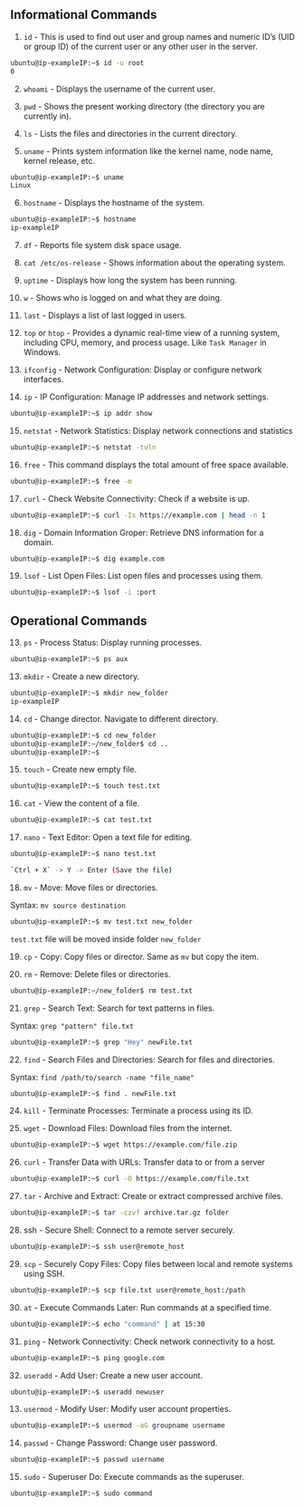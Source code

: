 ## Informational Commands

1. `id` - This is used to find out user and group names and numeric ID’s (UID or group ID) of the current user or any other user in the server.

```bash
ubuntu@ip-exampleIP:~$ id -u root
0
```

2. `whoami` - Displays the username of the current user.

3. `pwd` - Shows the present working directory (the directory you are currently in).

4. `ls` - Lists the files and directories in the current directory.

5. `uname` - Prints system information like the kernel name, node name, kernel release, etc.

```bash
ubuntu@ip-exampleIP:~$ uname
Linux
```

6. `hostname` - Displays the hostname of the system.

```bash
ubuntu@ip-exampleIP:~$ hostname
ip-exampleIP
```

7. `df` - Reports file system disk space usage.

8. `cat /etc/os-release` - Shows information about the operating system.

9. `uptime` - Displays how long the system has been running.

10. `w` - Shows who is logged on and what they are doing.

11. `last` - Displays a list of last logged in users.

12. `top` or `htop` - Provides a dynamic real-time view of a running system, including CPU, memory, and process usage. Like `Task Manager` in Windows.

13. `ifconfig` - Network Configuration: Display or configure network interfaces.

14. `ip` - IP Configuration: Manage IP addresses and network settings.

```bash
ubuntu@ip-exampleIP:~$ ip addr show
```

15. `netstat` - Network Statistics: Display network connections and statistics

```bash
ubuntu@ip-exampleIP:~$ netstat -tuln
```

16. `free` - This command displays the total amount of free space available.

```bash
ubuntu@ip-exampleIP:~$ free -m
```

17. `curl` - Check Website Connectivity: Check if a website is up.

```bash
ubuntu@ip-exampleIP:~$ curl -Is https://example.com | head -n 1
```

18. `dig` - Domain Information Groper: Retrieve DNS information for a domain.

```bash
ubuntu@ip-exampleIP:~$ dig example.com
```

19. `lsof` - List Open Files: List open files and processes using them.

```bash
ubuntu@ip-exampleIP:~$ lsof -i :port
```

## Operational Commands

13. `ps` - Process Status: Display running processes.

```bash
ubuntu@ip-exampleIP:~$ ps aux
```

13. `mkdir` - Create a new directory.

```bash
ubuntu@ip-exampleIP:~$ mkdir new_folder
ip-exampleIP
```

14. `cd` - Change director. Navigate to different directory.

```bash
ubuntu@ip-exampleIP:~$ cd new_folder
ubuntu@ip-exampleIP:~/new_folder$ cd ..
ubuntu@ip-exampleIP:~$
```

15. `touch` - Create new empty file.

```bash
ubuntu@ip-exampleIP:~$ touch test.txt
```

16. `cat` - View the content of a file.

```bash
ubuntu@ip-exampleIP:~$ cat test.txt
```

17. `nano` - Text Editor: Open a text file for editing.

```bash
ubuntu@ip-exampleIP:~$ nano test.txt

`Ctrl + X` -> Y -> Enter (Save the file)
```

18. `mv` - Move: Move files or directories.

Syntax: `mv source destination`

```bash
ubuntu@ip-exampleIP:~$ mv test.txt new_folder
```

`test.txt` file will be moved inside folder `new_folder`

19. `cp` - Copy: Copy files or director. Same as `mv` but copy the item.

20. `rm` - Remove: Delete files or directories.

```bash
ubuntu@ip-exampleIP:~/new_folder$ rm test.txt
```

21. `grep` - Search Text: Search for text patterns in files.

Syntax: `grep "pattern" file.txt`

```bash
ubuntu@ip-exampleIP:~$ grep "Hey" newFile.txt
```

22. `find` - Search Files and Directories: Search for files and directories.

Syntax: `find /path/to/search -name "file_name"`

```bash
ubuntu@ip-exampleIP:~$ find . newFile.txt
```

24. `kill` - Terminate Processes: Terminate a process using its ID.

25. `wget` - Download Files: Download files from the internet.

```bash
ubuntu@ip-exampleIP:~$ wget https://example.com/file.zip
```

26. `curl` - Transfer Data with URLs: Transfer data to or from a server

```bash
ubuntu@ip-exampleIP:~$ curl -O https://example.com/file.txt
```

27. `tar` - Archive and Extract: Create or extract compressed archive files.

```bash
ubuntu@ip-exampleIP:~$ tar -czvf archive.tar.gz folder
```

28. ssh - Secure Shell: Connect to a remote server securely.

```bash
ubuntu@ip-exampleIP:~$ ssh user@remote_host
```

29. `scp` - Securely Copy Files: Copy files between local and remote systems using SSH.

```bash
ubuntu@ip-exampleIP:~$ scp file.txt user@remote_host:/path
```

30. `at` - Execute Commands Later: Run commands at a specified time.

```bash
ubuntu@ip-exampleIP:~$ echo "command" | at 15:30
```

31. `ping` - Network Connectivity: Check network connectivity to a host.

```bash
ubuntu@ip-exampleIP:~$ ping google.com
```

32. `useradd` - Add User: Create a new user account.

```bash
ubuntu@ip-exampleIP:~$ useradd newuser
```

13. `usermod` - Modify User: Modify user account properties.

```bash
ubuntu@ip-exampleIP:~$ usermod -aG groupname username
```

14. `passwd` - Change Password: Change user password.

```bash
ubuntu@ip-exampleIP:~$ passwd username
```

15. `sudo` - Superuser Do: Execute commands as the superuser.

```bash
ubuntu@ip-exampleIP:~$ sudo command
```
